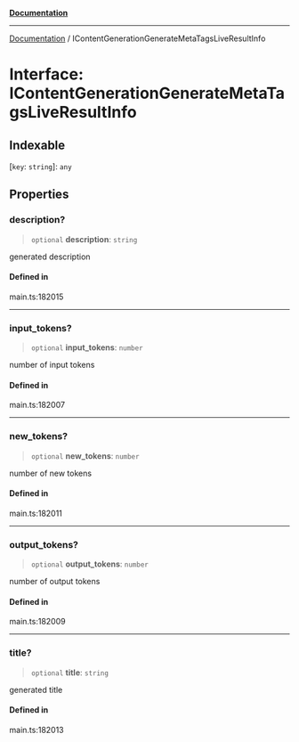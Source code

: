 [**Documentation**](../README.md)

***

[Documentation](../README.md) / IContentGenerationGenerateMetaTagsLiveResultInfo

# Interface: IContentGenerationGenerateMetaTagsLiveResultInfo

## Indexable

 \[`key`: `string`\]: `any`

## Properties

### description?

> `optional` **description**: `string`

generated description

#### Defined in

main.ts:182015

***

### input\_tokens?

> `optional` **input\_tokens**: `number`

number of input tokens

#### Defined in

main.ts:182007

***

### new\_tokens?

> `optional` **new\_tokens**: `number`

number of new tokens

#### Defined in

main.ts:182011

***

### output\_tokens?

> `optional` **output\_tokens**: `number`

number of output tokens

#### Defined in

main.ts:182009

***

### title?

> `optional` **title**: `string`

generated title

#### Defined in

main.ts:182013
